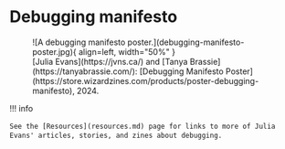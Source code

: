# Debugging manifesto

<figure markdown="span">
  ![A debugging manifesto poster.](debugging-manifesto-poster.jpg){ align=left, width="50%" }
  <figcaption markdown="span">
  [Julia Evans](https://jvns.ca/) and [Tanya Brassie](https://tanyabrassie.com/): [Debugging Manifesto Poster](https://store.wizardzines.com/products/poster-debugging-manifesto), 2024.
  </figcaption>
</figure>

!!! info

    See the [Resources](resources.md) page for links to more of Julia Evans' articles, stories, and zines about debugging.
